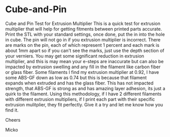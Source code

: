 # Cube-and-Pin
Cube and Pin Test for Extrusion Multiplier
This is a quick test for extrusion multiplier that will help for getting fitments between printed parts accurate.  Print the STL with your standard settings, once done, put the in into the hole in cube. The pin will not go in if you extrusion multiplier is incorrect.  There are marks on the pin, each of which represent 1 percent and each mark is about 1mm apart so if you can't see the marks, just use the depth section of your verniers.  You may get some significant reduction in extrusion multiplier, and this is may mean your e-steps are inaccurate but can also be impacted by extrusion swelling and any fill in the filament like carbon fiber or glass fiber.  Some filaments I find my extrusion multiplier at 0.92, I have some ABS-GF down as low as 0.74 but this is because that filament expands when extruded and has the glass fiber.  This has not impacted strength, that ABS-GF is strong as and has amazing layer adhesion, its just a quirk to the filament.  Using this methodology, if I have 2 different filaments with different extrusion multipliers, if I print each part with their specific extrusion mulitplier, they fit perfectly.  Give it a try and let me know how you find it. 

Cheers

Micko
